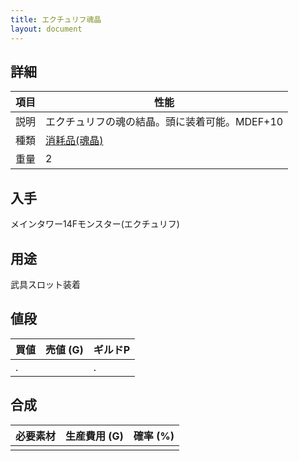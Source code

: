```yaml
---
title: エクチュリフ魂晶
layout: document
---
```

## 詳細

|項目|性能|
|---|---|
|説明|エクチュリフの魂の結晶。頭に装着可能。MDEF+10|
|種類|[消耗品(魂晶)](消耗品(魂晶))|
|重量|2|

## 入手

メインタワー14Fモンスター(エクチュリフ)

## 用途

武具スロット装着

## 値段

|買値|売値 (G)|ギルドP|
|---|---|---|
|.||.|

## 合成

|必要素材|生産費用 (G)|確率 (%)|
|---|---|---|
||||

